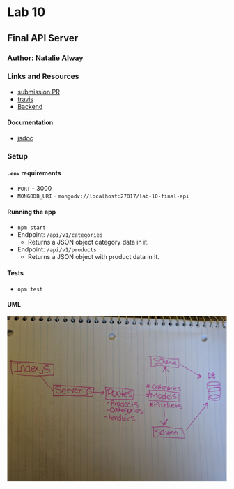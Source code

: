 # Lab 10

## Final API Server

### Author: Natalie Alway

### Links and Resources
* [submission PR](https://github.com/nataliealway-401-advanced-javascript/lab-10/pull/1)
* [travis](https://www.travis-ci.com/nataliealway-401-advanced-javascript/lab-10)
* [Backend](https://lab10-api-server.herokuapp.com/)


#### Documentation
* [jsdoc](https://github.com/nataliealway-401-advanced-javascript/lab-10/blob/master/docs/global.html)

### Setup
#### `.env` requirements
* `PORT` - 3000
* `MONGODB_URI` - `mongodv://localhost:27017/lab-10-final-api`

#### Running the app
* `npm start`
* Endpoint: `/api/v1/categories`
  * Returns a JSON object category data in it.
* Endpoint: `/api/v1/products`
  * Returns a JSON object with product data in it.
  
#### Tests
* `npm test`

#### UML
![UML](./assets/lab10UML.jpg)
